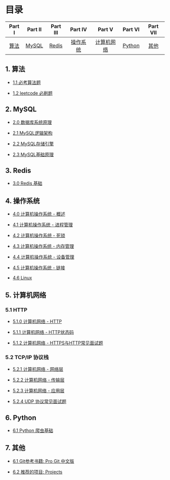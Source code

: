 # 目录

| Part Ⅰ | Part Ⅱ | Part Ⅲ | Part Ⅳ | Part Ⅴ | Part Ⅵ | Part Ⅶ|
| :--------: | :---------: | :---------: | :---------: | :---------: | :---------: | :---------: |
|[算法](#1-算法) | [MySQL](#2-MySQL)|[Redis](#3-Redis)|[操作系统](#4-操作系统)|[计算机网络](#5-计算机网络)|[Python](#6-Python)|[其他](#7-其他)

## 1. 算法
- [1.1 必考算法题](./Algorithms)  

- [1.2 leetcode 必刷题](./Algorithms/LeetCode/)

## 2. MySQL
- [2.0 数据库系统原理](./Database/Principles_of_Database_System.md)  

- [2.1 MySQL逻辑架构](./Database/mysql_arch.md)  

- [2.2 MySQL存储引擎](./Database/mysql_engine.md)

- [2.3 MySQL基础原理](./Database/Basic_Principles_of_Mysql.md)

## 3. Redis

- [3.0 Redis 基础](./Database/Basics_of_Redis.md)

## 4. 操作系统

- [4.0 计算机操作系统 - 概述](./OS/overview.md)

- [4.1 计算机操作系统 - 进程管理](./OS/Process_Management.md)

- [4.2 计算机操作系统 - 死锁](./OS/deadlock.md)

- [4.3 计算机操作系统 - 内存管理](./OS/Memory_Management.md)

- [4.4 计算机操作系统 - 设备管理](./OS/Device_Management.md)

- [4.5 计算机操作系统 - 链接](./OS/link.md)

- [4.6 Linux](./OS/Linux.md)

## 5. 计算机网络
### 5.1 HTTP
- [5.1.0 计算机网络 - HTTP](./Network/HTTP.md)

- [5.1.1 计算机网络 - HTTP状态码](./Network/StatusCode.md)

- [5.1.2 计算机网络 - HTTPS与HTTP常见面试题](./Network/HTTPS与HTTP.md)

### 5.2 TCP/IP 协议栈
- [5.2.1 计算机网络 - 网络层](./Network/Network_Layer.md)

- [5.2.2 计算机网络 - 传输层](./Network/Transport_Layer.md)

- [5.2.3 计算机网络 - 应用层](./Network/Application_Layer.md)

- [5.2.4 UDP 协议常见面试题](./Network/UDP.md)

## 6. Python
- [6.1 Python 爬虫基础](./Python/爬虫基础.md)

## 7. 其他

- [6.1 Git参考书籍: Pro Git 中文版](http://iissnan.com/progit/)    

- [6.2 推荐的项目: Projects](./assets/Projects.md)
